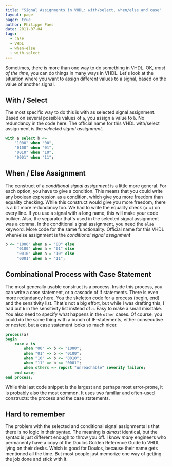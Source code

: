 ```yaml
---
title: "Signal Assignments in VHDL: with/select, when/else and case"
layout: page 
pager: true
author: Philippe Faes
date: 2011-07-04
tags: 
  - case
  - VHDL
  - when-else
  - with-select
---
```


Sometimes, there is more than one way to do something in VHDL. OK, _most of the time_, you can do things in many ways in VHDL. Let's look at the situation where you want to assign different values to a signal, based on the value of another signal.

## With / Select 

The most specific way to do this is with as selected signal assignment. Based on several possible values of `a`, you assign a value to `b`. No redundancy in the code here. The official name for this VHDL with/select assignment is the _selected signal assignment_.
```vhdl
with a select b <=
	"1000" when "00",
	"0100" when "01",
	"0010" when "10",
	"0001" when "11";
```

## When / Else Assignment

The construct of a _conditional signal assignment_ is a little more general. For each option, you have to give a condition. This means that you could write any boolean expression as a condition, which give you more freedom than equality checking. While this construct would give you more freedom, there is a bit more redundancy too. We had to write the equality check (`a =`) on every line. If you use a signal with a long name, this will make your code bulkier. Also, the separator that's used in the selected signal assignment was a comma. In the conditional signal assignment, you need the `else` keyword. More code for the same functionality. Official name for this VHDL when/else assignment is the _conditional signal assignment_
 
```vhdl
b <= "1000" when a = "00" else 
	 "0100" when a = "01" else 
	 "0010" when a = "10" else 
	 "0001" when a = "11";
```
 
## Combinational Process with Case Statement

The most generally usable construct is a process. Inside this process, you can write a case statement, or a cascade of if statements. There is even more redundancy here. You the skeleton code for a process (begin, end) and the sensitivity list. That's not a big effort, but while I was drafting this, I had put `b` in the sensitivity list instead of `a`. Easy to make a small misstake. You also need to specify what happens in the `other` cases. Of course, you could do the same thing with a bunch of IF-statements, either consecutive or nested, but a case statement looks so much nicer.

```vhdl
process(a)
begin
	case a is
		when "00" => b <= "1000";
		when "01" => b <= "0100";
		when "10" => b <= "0010";
		when "11" => b <= "0001";
		when others => report "unreachable" severity failure;
	end case;
end process;
```

While this last code snippet is the largest and perhaps most error-prone, it is probably also the most common. It uses two familiar and often-used constructs: the process and the case statements. 

## Hard to remember

The problem with the selected and conditional signal assignments is that there is no logic in their syntax. The meaning is _almost_ identical, but the syntax is just different enough to throw you off. I know _many_ engineers who permanenty have a copy of the Doulos Golden Reference Guide to VHDL lying on their desks. Which is good for Doulos, because their name gets mentioned all the time. But most people just memorize one way of getting the job done and stick with it.
